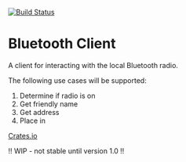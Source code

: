 [![Build Status](https://travis-ci.com/resolvingarchitecture/bluetooth-client.svg?branch=master)](https://travis-ci.com/resolvingarchitecture/bluetooth-client)
# Bluetooth Client
A client for interacting with the local Bluetooth radio.

The following use cases will be supported:

1. Determine if radio is on
2. Get friendly name
3. Get address
4. Place in 

[Crates.io](https://crates.io/crates/bluetooth_client)

!! WIP - not stable until version 1.0 !!